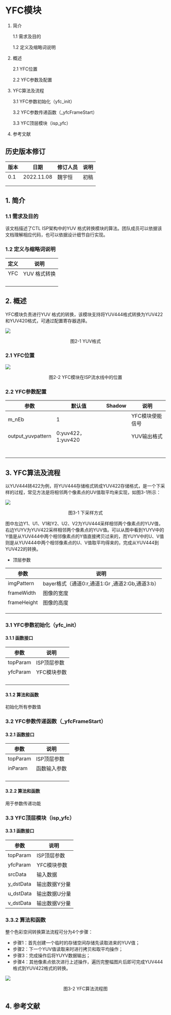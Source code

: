 # YFC模块

1. 简介

   1.1 需求及目的

   1.2 定义及缩略词说明

2. 概述

   2.1 YFC位置

   2.2 YFC参数及配置

3. YFC算法及流程

   3.1 YFC参数初始化（yfc_init）

   3.2 YFC参数传递函数（_yfcFrameStart）

   3.3 YFC顶层模块（isp_yfc）

4. 参考文献

## 历史版本修订

| 版本 | 日期       | 修订人员 | 说明 |
| ---- | ---------- | -------- | ---- |
| 0.1  | 2022.11.08 | 魏宇恒      | 初稿 |
|      |            |          |      |
|      |            |          |      |

## 1. 简介

### 1.1 需求及目的

该文档描述了CTL ISP架构中的YUV 格式转换模块的算法。团队成员可以依据该文档理解相应代码，也可以依据设计细节自行实现。

### 1.2 定义与缩略词说明

| 定义 | 说明         |
| ---- | ------------ |
| YFC  | YUV 格式转换 |
|      |              |
|      |              |
|      |              |
|      |              |

## 2. 概述

YFC模块负责进行YUV 格式的转换，该模块支持将YUV444格式转换为YUV422 和YUV420格式，可通过配置寄存器选择。

![](YUV.png)

<center>图2-1 YUV格式</center>

### 2.1 YFC位置

![](pipeline-YFC.png)

<center>图2-2 YFC模块在ISP流水线中的位置</center>

### 2.2 YFC参数配置

| 参数              | 默认值             | Shadow | 说明            |
| ----------------- | ------------------ | ------ | --------------- |
| m_nEb             | 1                  |        | YFC模块使能信号 |
| output_yuvpattern | 0:yuv422，1:yuv420 |        | YUV输出格式     |
|                   |                    |        |                 |
|                   |                    |        |                 |
|                   |                    |        |                 |
|                   |                    |        |                 |
|                   |                    |        |                 |
|                   |                    |        |                 |
|                   |                    |        |                 |

## 3. YFC算法及流程

以YUV444转422为例，将YUV444存储格式转成YUV422存储格式，是一个下采样的过程，常见方法是将相邻两个像素点的UV值取平均来实现，如图3-1所示：

![](下采样方式.png)

<center>图3-1 下采样方式</center>

图中左边Y1、U1、V1和Y2、U2、V2为YUV444采样相邻两个像素点的YUV值，右边YUYV为YUV422采样相邻两个像素点的YUV值。可以从图中看到YUYV中的Y值是从YUV444中两个相邻像素点的Y值直接拷贝过来的，而YUYV中的U、V值则是从YUV444中两个相邻像素点的U、V值取平均得来的，完成从YUV444到YUV422的转换。

- 顶层参数

| 参数        | 说明                                            |
| ----------- | ----------------------------------------------- |
| imgPattern  | bayer格式（通道0:r,通道1:Gr ,通道2:Gb,通道3:b） |
| frameWidth  | 图像的宽度                                      |
| frameHeight | 图像的高度                                      |
|             |                                                 |
|             |                                                 |
|             |                                                 |

### 3.1 YFC参数初始化（yfc_init）

#### 3.1.1 函数接口

| 参数     | 说明        |
| -------- | ----------- |
| topParam | ISP顶层参数 |
| yfcParam | YFC模块参数 |
|          |             |
|          |             |
|          |             |
|          |             |

#### 3.1.2 算法和函数

初始化所有参数值

### 3.2 YFC参数传递函数（_yfcFrameStart）

#### 3.2.1 函数接口

| 参数     | 说明         |
| -------- | ------------ |
| topParam | ISP顶层参数  |
| inParam  | 函数输入参数 |
|          |              |
|          |              |
|          |              |
|          |              |

#### 3.2.2 算法和函数

用于参数传递功能

### 3.3 YFC顶层模块（isp_yfc）

#### 3.3.1 函数接口

| 参数      | 说明          |
| --------- | ------------- |
| topParam  | ISP顶层参数   |
| yfcParam  | YFC模块参数   |
| srcData   | 输入数据      |
| y_dstData | 输出数据Y分量 |
| u_dstData | 输出数据U分量 |
| v_dstData | 输出数据V分量 |

### 3.3.2 算法和函数

整个色彩空间转换算法流程可分为4个步骤：

- 步骤1：首先创建一个临时的存储空间存储先读取进来的YUV值；
- 步骤2：下一个YUV值读取来时进行拷贝和取平均操作；
- 步骤3：完成操作后将YUYV数据输出；
- 步骤4：其他像素点依次进行上述操作，遍历完整幅图片后即可完成YUV444格式到YUV422格式的转换。

![](YFC算法流程图.png)

<center>图3-2 YFC算法流程图</center>

## 4. 参考文献

